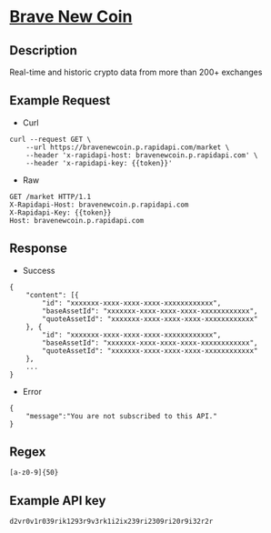 # [Brave New Coin](https://bravenewcoin.com/developers)

## __Description__
Real-time and historic crypto data from more than 200+ exchanges

## __Example Request__
* Curl
```
curl --request GET \
	--url https://bravenewcoin.p.rapidapi.com/market \
	--header 'x-rapidapi-host: bravenewcoin.p.rapidapi.com' \
	--header 'x-rapidapi-key: {{token}}'
```

* Raw
```
GET /market HTTP/1.1
X-Rapidapi-Host: bravenewcoin.p.rapidapi.com
X-Rapidapi-Key: {{token}}
Host: bravenewcoin.p.rapidapi.com
```

## __Response__
* Success
```
{
    "content": [{
        "id": "xxxxxxx-xxxx-xxxx-xxxx-xxxxxxxxxxxx",
        "baseAssetId": "xxxxxxx-xxxx-xxxx-xxxx-xxxxxxxxxxxx",
        "quoteAssetId": "xxxxxxx-xxxx-xxxx-xxxx-xxxxxxxxxxxx"
    }, {
        "id": "xxxxxxx-xxxx-xxxx-xxxx-xxxxxxxxxxxx",
        "baseAssetId": "xxxxxxx-xxxx-xxxx-xxxx-xxxxxxxxxxxx",
        "quoteAssetId": "xxxxxxx-xxxx-xxxx-xxxx-xxxxxxxxxxxx"
    },
    ...
}
```
* Error
```
{
    "message":"You are not subscribed to this API."
}
```
## __Regex__
```
[a-z0-9]{50}
```

## __Example API key__
```
d2vr0v1r039rik1293r9v3rk1i2ix239ri2309ri20r9i32r2r
```